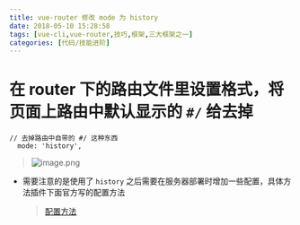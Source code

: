 ```yaml
---
title: vue-router 修改 mode 为 history
date: 2018-05-10 15:28:58
tags: [vue-cli,vue-router,技巧,框架,三大框架之一]
categories: [代码/技能进阶]
---
```


# 在 router 下的路由文件里设置格式，将页面上路由中默认显示的 `#/` 给去掉

```
// 去掉路由中自带的 #/ 这种东西
  mode: 'history',
```

> ![image.png](https://upload-images.jianshu.io/upload_images/9064013-ee4358ebe5215534.png?imageMogr2/auto-orient/strip%7CimageView2/2/w/1240)

* 需要注意的是使用了 `history` 之后需要在服务器部署时增加一些配置，具体方法插件下面官方写的配置方法
  > [配置方法](https://router.vuejs.org/zh-cn/essentials/history-mode.html)
